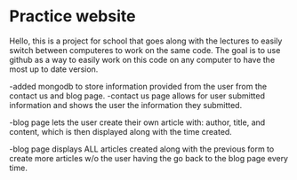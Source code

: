# Practice website
Hello, this is a project for school that goes along with the lectures to easily switch between computeres to work on the same code. The goal is to use github as a
way to easily work on this code on any computer to have the most up to date version. 

-added mongodb to store information provided from the user from the contact us and blog page.
-contact us page allows for user submitted information and shows the user the information they submitted.

-blog page lets the user create their own article with: author, title, and content, which is then displayed along with the time created.

-blog page displays ALL articles created along with the previous form to create more articles w/o the user having the go back to the blog page every time.
